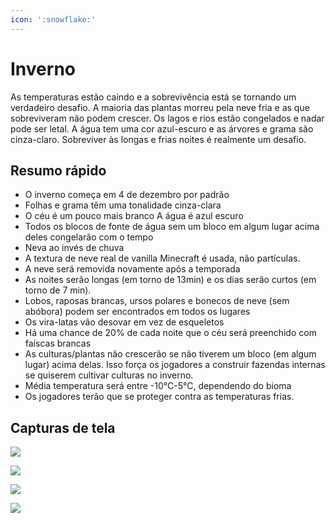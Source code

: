```yaml
---
icon: ':snowflake:'
---
```


# Inverno
As temperaturas estão caindo e a sobrevivência está se tornando um verdadeiro desafio. A maioria das plantas morreu pela neve fria e as que sobreviveram não podem crescer. Os lagos e rios estão congelados e nadar pode ser letal. A água tem uma cor azul-escuro e as árvores e grama são cinza-claro. Sobreviver às longas e frias noites é realmente um desafio.

## Resumo rápido

- O inverno começa em 4 de dezembro por padrão 
- Folhas e grama têm uma tonalidade cinza-clara 
- O céu é um pouco mais branco A água é azul escuro 
- Todos os blocos de fonte de água sem um bloco em algum lugar acima deles congelarão com o tempo 
- Neva ao invés de chuva 
- A textura de neve real de vanilla Minecraft é usada, não partículas. 
- A neve será removida novamente após a temporada 
- As noites serão longas (em torno de 13min) e os dias serão curtos (em torno de 7 min). 
- Lobos, raposas brancas, ursos polares e bonecos de neve (sem abóbora) podem ser encontrados em todos os lugares 
- Os vira-latas vão desovar em vez de esqueletos 
- Há uma chance de 20% de cada noite que o céu será preenchido com faíscas brancas​ 
- As culturas/plantas não crescerão se não tiverem um bloco (em algum lugar) acima delas. Isso força os jogadores a construir fazendas internas se quiserem cultivar culturas no inverno. 
- Média temperatura será entre -10°C-5°C, dependendo do bioma 
- Os jogadores terão que se proteger contra as temperaturas frias.

## Capturas de tela

![](https://2775637040-files.gitbook.io/~/files/v0/b/gitbook-x-prod.appspot.com/o/spaces%2F4p9wNXvzbAgtriQR5M18%2Fuploads%2Foj5WVFKhjwqBHpmwMoyk%2Fwinter.png?alt=media&token=e3b68c23-a7cb-44dc-95b5-127d09230d3f)

![](https://2775637040-files.gitbook.io/~/files/v0/b/gitbook-x-prod.appspot.com/o/spaces%2F4p9wNXvzbAgtriQR5M18%2Fuploads%2F77Kn3wggYGUFAFXXqdxF%2F2022-02-23_12.43.55.png?alt=media&token=fd18e9b4-3074-45c1-b1a3-c42d88957202)

![](https://2775637040-files.gitbook.io/~/files/v0/b/gitbook-x-prod.appspot.com/o/spaces%2F4p9wNXvzbAgtriQR5M18%2Fuploads%2FetwGqo1NB6Ux1ggVn6HE%2F2022-02-23_12.44.15.png?alt=media&token=c2c0a4d3-857d-4330-8fd5-7a3ffef8509d)

![](https://2775637040-files.gitbook.io/~/files/v0/b/gitbook-x-prod.appspot.com/o/spaces%2F4p9wNXvzbAgtriQR5M18%2Fuploads%2FTYLotYAGcpxIL5iCzUsB%2F2022-02-23_12.47.53.png?alt=media&token=9cd95fd0-f4d5-43b5-b31a-b2b5b2db6da3)